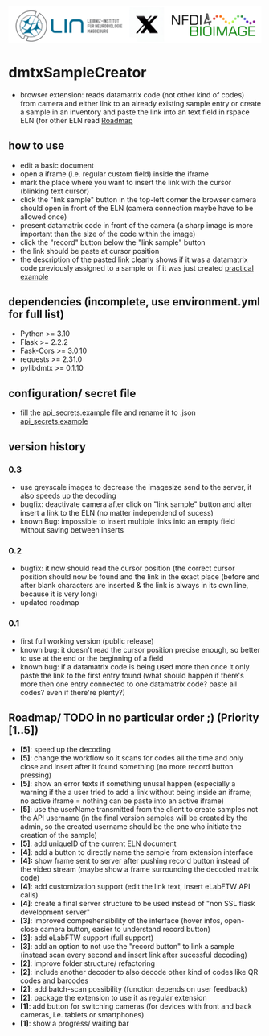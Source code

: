 ![Lin_X_NFDI4BIOIMAGE](data/icons/lin_x_nfdi4bioimage.png)
# dmtxSampleCreator
- browser extension: reads datamatrix code (not other kind of codes) from camera and either link to an already existing sample entry or create a sample in an inventory and paste the link into an text field in rspace ELN (for other ELN read [Roadmap](README.md#roadmap-priority-15)

## how to use
- edit a basic document
- open a iframe (i.e. regular custom field) inside the iframe
- mark the place where you want to insert the link with the cursor (blinking text cursor)
- click the "link sample" button in the top-left corner the browser camera should open in front of the ELN (camera connection maybe have to be allowed once)
- present datamatrix code in front of the camera (a sharp image is more important than the size of the code within the image)
- click the "record" button below the "link sample" button
- the link should be paste at cursor position 
- the description of the pasted link clearly shows if it was a datamatrix code previously assigned to a sample or if it was just created
[practical example](example/tutorial_example.md)

## dependencies (incomplete, use environment.yml for full list)
- Python >= 3.10
- Flask >= 2.2.2
- Fask-Cors >= 3.0.10
- requests >= 2.31.0
- pylibdmtx >= 0.1.10

## configuration/ secret file
- fill the api_secrets.example file and rename it to .json
[api_secrets.example](/data/secrets/api_secrets.example)

## version history

### 0.3
- use greyscale images to decrease the imagesize send to the server, it also speeds up the decoding
- bugfix: deactivate camera after click on "link sample" button and after insert a link to the ELN (no matter independend of sucess)
- known Bug: impossible to insert multiple links into an empty field without saving between inserts

### 0.2
- bugfix: it now should read the cursor position (the correct cursor position should now be found and the link in the exact place (before and after blank characters are inserted & the link is always in its own line, because it is very long)
- updated roadmap
### 0.1
- first full working version (public release)
- known bug: it doesn't read the cursor position precise enough, so better to use at the end or the beginning of a field
- known bug: if a datamatrix code is being used more then once it only paste the link to the first entry found (what should happen if there's more then one entry connected to one datamatrix code? paste all codes? even if there're plenty?)

## Roadmap/ TODO in no particular order ;) (Priority [1..5])
- **[5]**: speed up the decoding
- **[5]**: change the workflow so it scans for codes all the time and only close and insert after it found something (no more record button pressing)
- **[5]**: show an error texts if something unusal happen (especially a warning if the a user tried to add a link without being inside an iframe; no active iframe = nothing can be paste into an active iframe)
- **[5]**: use the userName transmitted from the client to create samples not the API username (in the final version samples will be created by the admin, so the created username should be the one who initiate the creation of the sample) 
- **[5]**: add uniqueID of the current ELN document
- **[4]**: add a button to directly name the sample from extension interface
- **[4]:** show frame sent to server after pushing record button instead of the video stream (maybe show a frame surrounding the decoded matrix code)
- **[4]**: add customization support (edit the link text, insert eLabFTW API calls)
- **[4]**: create a final server structure to be used instead of "non SSL flask development server"
- **[3]**: improved comprehensibility of the interface (hover infos, open-close camera button, easier to understand record button) 
- **[3]**: add eLabFTW support (full support)
- **[3]**: add an option to not use the "record button" to link a sample (instead scan every second and insert link after sucessful decoding)
- **[2]**: improve folder structure/ refactoring
- **[2]**: include another decoder to also decode other kind of codes like QR codes and barcodes
- **[2]**: add batch-scan possibility (function depends on user feedback)
- **[2]**: package the extension to use it as regular extension
- **[1]**: add button for switching cameras (for devices with front and back cameras, i.e. tablets or smartphones)
- **[1]**: show a progress/ waiting bar